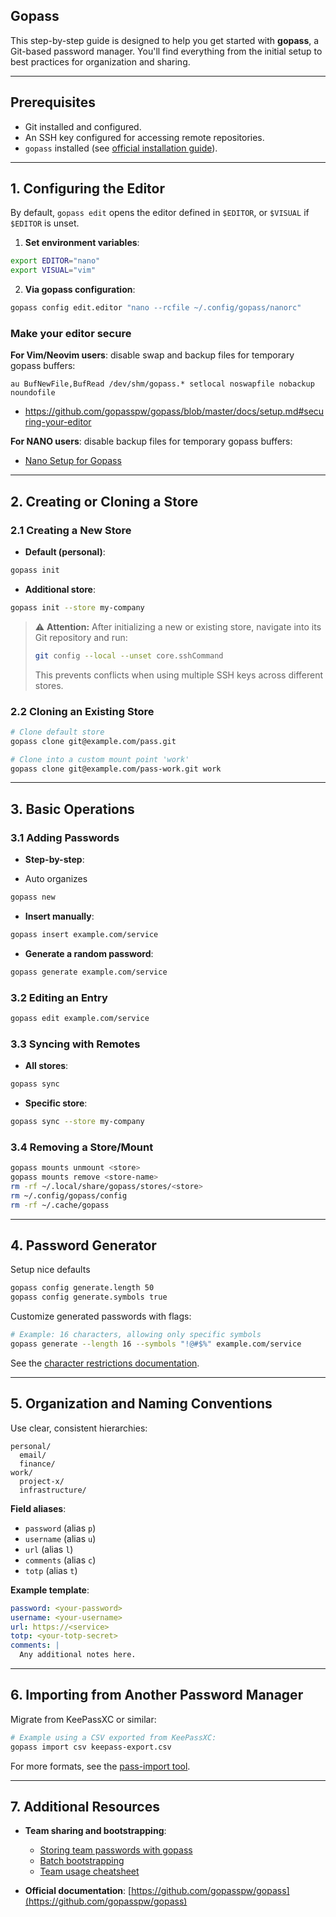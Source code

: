 ## Gopass

This step-by-step guide is designed to help you get started with **gopass**, a Git-based password manager. You'll find everything from the initial setup to best practices for organization and sharing.

---

## Prerequisites

* Git installed and configured.
* An SSH key configured for accessing remote repositories.
* `gopass` installed (see [official installation guide](https://github.com/gopasspw/gopass#installation)).

---

## 1. Configuring the Editor

By default, `gopass edit` opens the editor defined in `$EDITOR`, or `$VISUAL` if `$EDITOR` is unset.

1. **Set environment variables**:

```bash
export EDITOR="nano"
export VISUAL="vim"
```

2. **Via gopass configuration**:

```bash
gopass config edit.editor "nano --rcfile ~/.config/gopass/nanorc"
```

### Make your editor secure

**For Vim/Neovim users**: disable swap and backup files for temporary gopass buffers:

```vim
au BufNewFile,BufRead /dev/shm/gopass.* setlocal noswapfile nobackup noundofile
```

- https://github.com/gopasspw/gopass/blob/master/docs/setup.md#securing-your-editor

**For NANO users**: disable backup files for temporary gopass buffers:

- [Nano Setup for Gopass](./nano-setup.md)

---

## 2. Creating or Cloning a Store

### 2.1 Creating a New Store

* **Default (personal)**:

```bash
gopass init
```

* **Additional store**:

```bash
gopass init --store my-company
```

> ⚠️ **Attention:** After initializing a new or existing store, navigate into its Git repository and run:
>
> ```bash
> git config --local --unset core.sshCommand
> ```
>
> This prevents conflicts when using multiple SSH keys across different stores.

### 2.2 Cloning an Existing Store

```bash
# Clone default store
gopass clone git@example.com/pass.git

# Clone into a custom mount point 'work'
gopass clone git@example.com/pass-work.git work
```

---

## 3. Basic Operations

### 3.1 Adding Passwords

* **Step-by-step**:

- Auto organizes

```bash
gopass new
```

* **Insert manually**:

```bash
gopass insert example.com/service
```

* **Generate a random password**:

```bash
gopass generate example.com/service
```

### 3.2 Editing an Entry

```bash
gopass edit example.com/service
```

### 3.3 Syncing with Remotes

* **All stores**:

```bash
gopass sync
```

* **Specific store**:

```bash
gopass sync --store my-company
```

### 3.4 Removing a Store/Mount

```bash
gopass mounts unmount <store>
gopass mounts remove <store-name>
rm -rf ~/.local/share/gopass/stores/<store>
rm ~/.config/gopass/config
rm -rf ~/.cache/gopass
```

---

## 4. Password Generator

Setup nice defaults

```sh
gopass config generate.length 50
gopass config generate.symbols true
```

Customize generated passwords with flags:

```bash
# Example: 16 characters, allowing only specific symbols
gopass generate --length 16 --symbols "!@#$%" example.com/service
```

See the [character restrictions documentation](https://github.com/gopasspw/gopass/blob/master/docs/features.md#restricting-the-characters-in-generated-passwords).

---

## 5. Organization and Naming Conventions

Use clear, consistent hierarchies:

```
personal/
  email/
  finance/
work/
  project-x/
  infrastructure/
```

**Field aliases**:

* `password` (alias `p`)
* `username` (alias `u`)
* `url` (alias `l`)
* `comments` (alias `c`)
* `totp` (alias `t`)

**Example template**:

```yaml
password: <your-password>
username: <your-username>
url: https://<service>
totp: <your-totp-secret>
comments: |
  Any additional notes here.
```

---

## 6. Importing from Another Password Manager

Migrate from KeePassXC or similar:

```bash
# Example using a CSV exported from KeePassXC:
gopass import csv keepass-export.csv
```

For more formats, see the [pass-import tool](https://github.com/roddhjav/pass-import#readme).

---

## 7. Additional Resources

* **Team sharing and bootstrapping**:

  * [Storing team passwords with gopass](https://hceris.com/storing-passwords-with-gopass/)
  * [Batch bootstrapping](https://github.com/gopasspw/gopass/blob/master/docs/setup.md#batch-bootstrapping)
  * [Team usage cheatsheet](https://woile.github.io/gopass-cheat-sheet/)
* **Official documentation**: [https://github.com/gopasspw/gopass](https://github.com/gopasspw/gopass)

